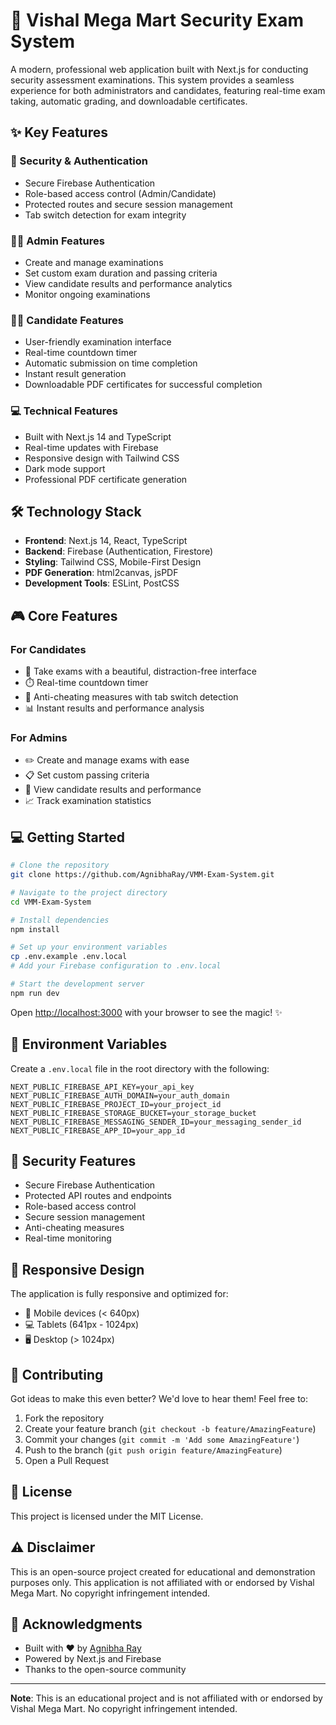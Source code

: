 # 🎯 Vishal Mega Mart Security Exam System

A modern, professional web application built with Next.js for conducting security assessment examinations. This system provides a seamless experience for both administrators and candidates, featuring real-time exam taking, automatic grading, and downloadable certificates.

## ✨ Key Features

### 🔐 Security & Authentication
- Secure Firebase Authentication
- Role-based access control (Admin/Candidate)
- Protected routes and secure session management
- Tab switch detection for exam integrity

### 👨‍💼 Admin Features
- Create and manage examinations
- Set custom exam duration and passing criteria
- View candidate results and performance analytics
- Monitor ongoing examinations

### 👨‍🎓 Candidate Features
- User-friendly examination interface
- Real-time countdown timer
- Automatic submission on time completion
- Instant result generation
- Downloadable PDF certificates for successful completion

### 💻 Technical Features
- Built with Next.js 14 and TypeScript
- Real-time updates with Firebase
- Responsive design with Tailwind CSS
- Dark mode support
- Professional PDF certificate generation

## 🛠️ Technology Stack

- **Frontend**: Next.js 14, React, TypeScript
- **Backend**: Firebase (Authentication, Firestore)
- **Styling**: Tailwind CSS, Mobile-First Design
- **PDF Generation**: html2canvas, jsPDF
- **Development Tools**: ESLint, PostCSS

## 🎮 Core Features

### For Candidates
- 📝 Take exams with a beautiful, distraction-free interface
- ⏱️ Real-time countdown timer
- 🚫 Anti-cheating measures with tab switch detection
- 📊 Instant results and performance analysis

### For Admins
- ✏️ Create and manage exams with ease
- 📋 Set custom passing criteria
- 👥 View candidate results and performance
- 📈 Track examination statistics

## 💻 Getting Started

```bash
# Clone the repository
git clone https://github.com/AgnibhaRay/VMM-Exam-System.git

# Navigate to the project directory
cd VMM-Exam-System

# Install dependencies
npm install

# Set up your environment variables
cp .env.example .env.local
# Add your Firebase configuration to .env.local

# Start the development server
npm run dev
```

Open [http://localhost:3000](http://localhost:3000) with your browser to see the magic! ✨

## 🔧 Environment Variables

Create a `.env.local` file in the root directory with the following:

```env
NEXT_PUBLIC_FIREBASE_API_KEY=your_api_key
NEXT_PUBLIC_FIREBASE_AUTH_DOMAIN=your_auth_domain
NEXT_PUBLIC_FIREBASE_PROJECT_ID=your_project_id
NEXT_PUBLIC_FIREBASE_STORAGE_BUCKET=your_storage_bucket
NEXT_PUBLIC_FIREBASE_MESSAGING_SENDER_ID=your_messaging_sender_id
NEXT_PUBLIC_FIREBASE_APP_ID=your_app_id
```

## 🔐 Security Features

- Secure Firebase Authentication
- Protected API routes and endpoints
- Role-based access control
- Secure session management
- Anti-cheating measures
- Real-time monitoring

## 📱 Responsive Design

The application is fully responsive and optimized for:
- 📱 Mobile devices (< 640px)
- 💻 Tablets (641px - 1024px)
- 🖥️ Desktop (> 1024px)

## 🤝 Contributing

Got ideas to make this even better? We'd love to hear them! Feel free to:
1. Fork the repository
2. Create your feature branch (`git checkout -b feature/AmazingFeature`)
3. Commit your changes (`git commit -m 'Add some AmazingFeature'`)
4. Push to the branch (`git push origin feature/AmazingFeature`)
5. Open a Pull Request

## 📝 License

This project is licensed under the MIT License.

## ⚠️ Disclaimer

This is an open-source project created for educational and demonstration purposes only. This application is not affiliated with or endorsed by Vishal Mega Mart. No copyright infringement intended.

## 🙏 Acknowledgments

- Built with ❤️ by [Agnibha Ray](https://github.com/AgnibhaRay)
- Powered by Next.js and Firebase
- Thanks to the open-source community

---

**Note**: This is an educational project and is not affiliated with or endorsed by Vishal Mega Mart. No copyright infringement intended.
